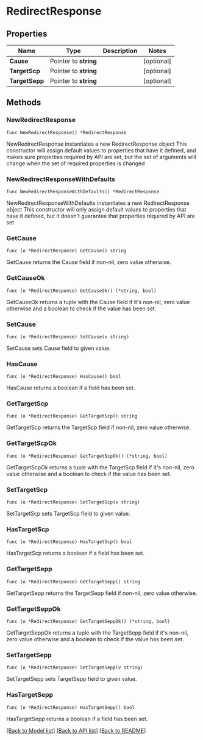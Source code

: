 # RedirectResponse

## Properties

Name | Type | Description | Notes
------------ | ------------- | ------------- | -------------
**Cause** | Pointer to **string** |  | [optional] 
**TargetScp** | Pointer to **string** |  | [optional] 
**TargetSepp** | Pointer to **string** |  | [optional] 

## Methods

### NewRedirectResponse

`func NewRedirectResponse() *RedirectResponse`

NewRedirectResponse instantiates a new RedirectResponse object
This constructor will assign default values to properties that have it defined,
and makes sure properties required by API are set, but the set of arguments
will change when the set of required properties is changed

### NewRedirectResponseWithDefaults

`func NewRedirectResponseWithDefaults() *RedirectResponse`

NewRedirectResponseWithDefaults instantiates a new RedirectResponse object
This constructor will only assign default values to properties that have it defined,
but it doesn't guarantee that properties required by API are set

### GetCause

`func (o *RedirectResponse) GetCause() string`

GetCause returns the Cause field if non-nil, zero value otherwise.

### GetCauseOk

`func (o *RedirectResponse) GetCauseOk() (*string, bool)`

GetCauseOk returns a tuple with the Cause field if it's non-nil, zero value otherwise
and a boolean to check if the value has been set.

### SetCause

`func (o *RedirectResponse) SetCause(v string)`

SetCause sets Cause field to given value.

### HasCause

`func (o *RedirectResponse) HasCause() bool`

HasCause returns a boolean if a field has been set.

### GetTargetScp

`func (o *RedirectResponse) GetTargetScp() string`

GetTargetScp returns the TargetScp field if non-nil, zero value otherwise.

### GetTargetScpOk

`func (o *RedirectResponse) GetTargetScpOk() (*string, bool)`

GetTargetScpOk returns a tuple with the TargetScp field if it's non-nil, zero value otherwise
and a boolean to check if the value has been set.

### SetTargetScp

`func (o *RedirectResponse) SetTargetScp(v string)`

SetTargetScp sets TargetScp field to given value.

### HasTargetScp

`func (o *RedirectResponse) HasTargetScp() bool`

HasTargetScp returns a boolean if a field has been set.

### GetTargetSepp

`func (o *RedirectResponse) GetTargetSepp() string`

GetTargetSepp returns the TargetSepp field if non-nil, zero value otherwise.

### GetTargetSeppOk

`func (o *RedirectResponse) GetTargetSeppOk() (*string, bool)`

GetTargetSeppOk returns a tuple with the TargetSepp field if it's non-nil, zero value otherwise
and a boolean to check if the value has been set.

### SetTargetSepp

`func (o *RedirectResponse) SetTargetSepp(v string)`

SetTargetSepp sets TargetSepp field to given value.

### HasTargetSepp

`func (o *RedirectResponse) HasTargetSepp() bool`

HasTargetSepp returns a boolean if a field has been set.


[[Back to Model list]](../README.md#documentation-for-models) [[Back to API list]](../README.md#documentation-for-api-endpoints) [[Back to README]](../README.md)


